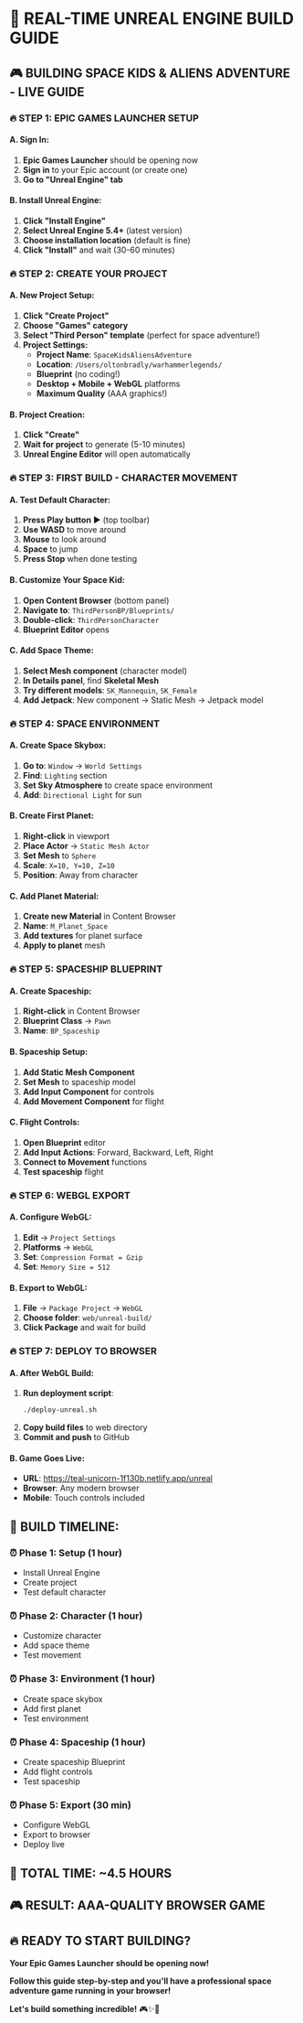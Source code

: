 # 🚀 REAL-TIME UNREAL ENGINE BUILD GUIDE

## 🎮 **BUILDING SPACE KIDS & ALIENS ADVENTURE - LIVE GUIDE**

### **🔥 STEP 1: EPIC GAMES LAUNCHER SETUP**

#### **A. Sign In:**
1. **Epic Games Launcher** should be opening now
2. **Sign in** to your Epic account (or create one)
3. **Go to "Unreal Engine" tab**

#### **B. Install Unreal Engine:**
1. **Click "Install Engine"**
2. **Select Unreal Engine 5.4+** (latest version)
3. **Choose installation location** (default is fine)
4. **Click "Install"** and wait (30-60 minutes)

### **🔥 STEP 2: CREATE YOUR PROJECT**

#### **A. New Project Setup:**
1. **Click "Create Project"**
2. **Choose "Games" category**
3. **Select "Third Person" template** (perfect for space adventure!)
4. **Project Settings:**
   - **Project Name**: `SpaceKidsAliensAdventure`
   - **Location**: `/Users/oltonbradly/warhammerlegends/`
   - **Blueprint** (no coding!)
   - **Desktop + Mobile + WebGL** platforms
   - **Maximum Quality** (AAA graphics!)

#### **B. Project Creation:**
1. **Click "Create"**
2. **Wait for project** to generate (5-10 minutes)
3. **Unreal Engine Editor** will open automatically

### **🔥 STEP 3: FIRST BUILD - CHARACTER MOVEMENT**

#### **A. Test Default Character:**
1. **Press Play button** ▶️ (top toolbar)
2. **Use WASD** to move around
3. **Mouse** to look around
4. **Space** to jump
5. **Press Stop** when done testing

#### **B. Customize Your Space Kid:**
1. **Open Content Browser** (bottom panel)
2. **Navigate to**: `ThirdPersonBP/Blueprints/`
3. **Double-click**: `ThirdPersonCharacter`
4. **Blueprint Editor** opens

#### **C. Add Space Theme:**
1. **Select Mesh component** (character model)
2. **In Details panel**, find **Skeletal Mesh**
3. **Try different models**: `SK_Mannequin`, `SK_Female`
4. **Add Jetpack**: New component → Static Mesh → Jetpack model

### **🔥 STEP 4: SPACE ENVIRONMENT**

#### **A. Create Space Skybox:**
1. **Go to**: `Window` → `World Settings`
2. **Find**: `Lighting` section
3. **Set Sky Atmosphere** to create space environment
4. **Add**: `Directional Light` for sun

#### **B. Create First Planet:**
1. **Right-click** in viewport
2. **Place Actor** → `Static Mesh Actor`
3. **Set Mesh** to `Sphere`
4. **Scale**: `X=10, Y=10, Z=10`
5. **Position**: Away from character

#### **C. Add Planet Material:**
1. **Create new Material** in Content Browser
2. **Name**: `M_Planet_Space`
3. **Add textures** for planet surface
4. **Apply to planet** mesh

### **🔥 STEP 5: SPACESHIP BLUEPRINT**

#### **A. Create Spaceship:**
1. **Right-click** in Content Browser
2. **Blueprint Class** → `Pawn`
3. **Name**: `BP_Spaceship`

#### **B. Spaceship Setup:**
1. **Add Static Mesh Component**
2. **Set Mesh** to spaceship model
3. **Add Input Component** for controls
4. **Add Movement Component** for flight

#### **C. Flight Controls:**
1. **Open Blueprint** editor
2. **Add Input Actions**: Forward, Backward, Left, Right
3. **Connect to Movement** functions
4. **Test spaceship** flight

### **🔥 STEP 6: WEBGL EXPORT**

#### **A. Configure WebGL:**
1. **Edit** → `Project Settings`
2. **Platforms** → `WebGL`
3. **Set**: `Compression Format = Gzip`
4. **Set**: `Memory Size = 512`

#### **B. Export to WebGL:**
1. **File** → `Package Project` → `WebGL`
2. **Choose folder**: `web/unreal-build/`
3. **Click Package** and wait for build

### **🔥 STEP 7: DEPLOY TO BROWSER**

#### **A. After WebGL Build:**
1. **Run deployment script**:
   ```bash
   ./deploy-unreal.sh
   ```
2. **Copy build files** to web directory
3. **Commit and push** to GitHub

#### **B. Game Goes Live:**
- **URL**: https://teal-unicorn-1f130b.netlify.app/unreal
- **Browser**: Any modern browser
- **Mobile**: Touch controls included

## 🎯 **BUILD TIMELINE:**

### **⏰ Phase 1: Setup (1 hour)**
- Install Unreal Engine
- Create project
- Test default character

### **⏰ Phase 2: Character (1 hour)**
- Customize character
- Add space theme
- Test movement

### **⏰ Phase 3: Environment (1 hour)**
- Create space skybox
- Add first planet
- Test environment

### **⏰ Phase 4: Spaceship (1 hour)**
- Create spaceship Blueprint
- Add flight controls
- Test spaceship

### **⏰ Phase 5: Export (30 min)**
- Configure WebGL
- Export to browser
- Deploy live

## 🚀 **TOTAL TIME: ~4.5 HOURS**
## 🎮 **RESULT: AAA-QUALITY BROWSER GAME**

## 🔥 **READY TO START BUILDING?**

**Your Epic Games Launcher should be opening now!**

**Follow this guide step-by-step and you'll have a professional space adventure game running in your browser!**

**Let's build something incredible!** 🎮✨🚀
